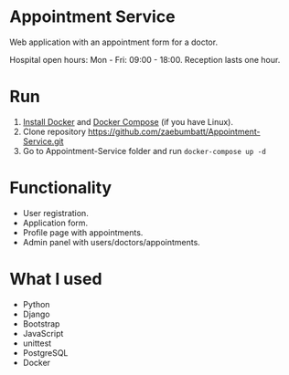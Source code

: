 # Appointment Service
Web application with an appointment form for a doctor.

Hospital open hours: Mon - Fri: 09:00 - 18:00. Reception lasts one hour.

# Run
1. [Install Docker](https://www.docker.com/products/docker-desktop) and [Docker Compose](https://docs.docker.com/compose/install/) (if you have Linux).
2. Clone repository https://github.com/zaebumbatt/Appointment-Service.git
3. Go to Appointment-Service folder and run ```docker-compose up -d```

# Functionality
* User registration.
* Application form.
* Profile page with appointments.
* Admin panel with users/doctors/appointments.

# What I used
* Python
* Django
* Bootstrap
* JavaScript
* unittest
* PostgreSQL
* Docker